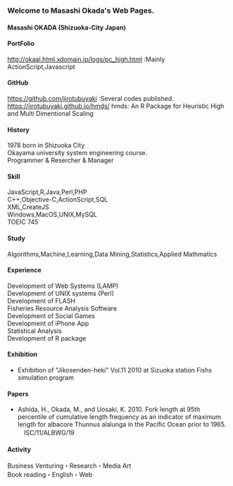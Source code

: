 ### Welcome to Masashi Okada's Web Pages.
#### Masashi OKADA (Shizuoka-City Japan)
#### PortFolio
<http://okaal.html.xdomain.jp/logs/pc_high.html> :Mainly ActionScript,Javascript
#### GitHub
<https://github.com/jirotubuyaki> :Several codes published.  
https://jirotubuyaki.github.io/hmds/ hmds: An R Package for Heuristic High and Multi Dimentional Scaling  
#### History
1978 born in Shizuoka City  
Okayama university system engineering course.  
Programmer & Resercher & Manager   
#### Skill
JavaScript,R,Java,Perl,PHP  
C++,Objective-C,ActionScript,SQL  
XML,CreateJS  
Windows,MacOS,UNIX,MySQL  
TOEIC 745  
#### Study
Algorithms,Machine,Learning,Data Mining,Statistics,Applied Mathmatics  
#### Experience
Development of Web Systems (LAMP)  
Development of UNIX systems (Perl)  
Development of FLASH  
Fisheries Resource Analysis Software  
Development of Social Games  
Development of iPhone App  
Statistical Analysis  
Development of R package  
#### Exhibition
* Exhibition of "Jikosenden-heki" Vol.11 2010 at Sizuoka station Fishs simulation program  

#### Papers  
* Ashida, H., Okada, M., and Uosaki, K. 2010. Fork length at 95th percentile of cumulative length frequency as an indicator of maximum length for albacore Thunnus alalunga in the Pacific Ocean prior to 1965. 　ISC/11/ALBWG/19  

#### Activity
Business Venturing・Research・Media Art  
Book reading・English・Web  
